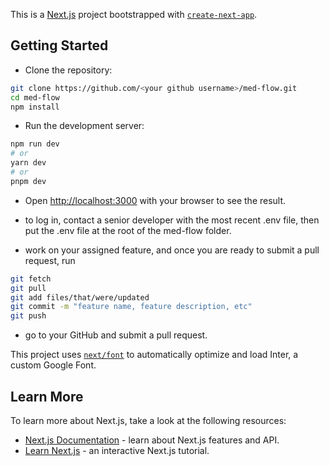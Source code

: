 This is a [Next.js](https://nextjs.org/) project bootstrapped with [`create-next-app`](https://github.com/vercel/next.js/tree/canary/packages/create-next-app).

## Getting Started

- Clone the repository:
```bash
git clone https://github.com/<your github username>/med-flow.git
cd med-flow
npm install
```

- Run the development server:
```bash
npm run dev
# or
yarn dev
# or
pnpm dev
```
- Open [http://localhost:3000](http://localhost:3000) with your browser to see the result.

- to log in, contact a senior developer with the most recent .env file, then put the .env file at the root of the med-flow folder.

- work on your assigned feature, and once you are ready to submit a pull request, run 
```bash
git fetch 
git pull
git add files/that/were/updated
git commit -m "feature name, feature description, etc"
git push
```
- go to your GitHub and submit a pull request.


This project uses [`next/font`](https://nextjs.org/docs/basic-features/font-optimization) to automatically optimize and load Inter, a custom Google Font.

## Learn More


To learn more about Next.js, take a look at the following resources:

- [Next.js Documentation](https://nextjs.org/docs) - learn about Next.js features and API.
- [Learn Next.js](https://nextjs.org/learn) - an interactive Next.js tutorial.

